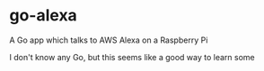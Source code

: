 # go-alexa
A Go app which talks to AWS Alexa on a Raspberry Pi

I don't know any Go, but this seems like a good way to learn some
